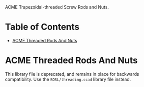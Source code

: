 ACME Trapezoidal-threaded Screw Rods and Nuts.


# Table of Contents

- [ACME Threaded Rods And Nuts](#acme-threaded-rods-and-nuts)



# ACME Threaded Rods And Nuts

This library file is deprecated, and remains in place for backwards compatibility.
Use the `BOSL/threading.scad` library file instead.



